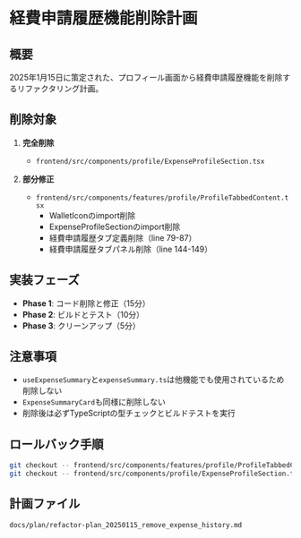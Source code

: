 # 経費申請履歴機能削除計画

## 概要
2025年1月15日に策定された、プロフィール画面から経費申請履歴機能を削除するリファクタリング計画。

## 削除対象
1. **完全削除**
   - `frontend/src/components/profile/ExpenseProfileSection.tsx`

2. **部分修正**
   - `frontend/src/components/features/profile/ProfileTabbedContent.tsx`
     - WalletIconのimport削除
     - ExpenseProfileSectionのimport削除
     - 経費申請履歴タブ定義削除（line 79-87）
     - 経費申請履歴タブパネル削除（line 144-149）

## 実装フェーズ
- **Phase 1**: コード削除と修正（15分）
- **Phase 2**: ビルドとテスト（10分）
- **Phase 3**: クリーンアップ（5分）

## 注意事項
- `useExpenseSummary`と`expenseSummary.ts`は他機能でも使用されているため削除しない
- `ExpenseSummaryCard`も同様に削除しない
- 削除後は必ずTypeScriptの型チェックとビルドテストを実行

## ロールバック手順
```bash
git checkout -- frontend/src/components/features/profile/ProfileTabbedContent.tsx
git checkout -- frontend/src/components/profile/ExpenseProfileSection.tsx
```

## 計画ファイル
`docs/plan/refactor-plan_20250115_remove_expense_history.md`